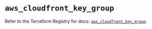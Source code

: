 # `aws_cloudfront_key_group`

Refer to the Terraform Registry for docs: [`aws_cloudfront_key_group`](https://registry.terraform.io/providers/hashicorp/aws/6.4.0/docs/resources/cloudfront_key_group).
